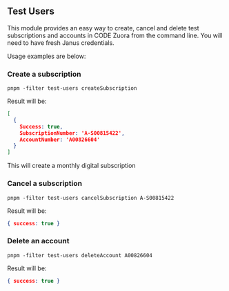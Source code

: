 ## Test Users
This module provides an easy way to create, cancel and delete test subscriptions and accounts in CODE Zuora from the command line. You will need to have fresh Janus credentials.

Usage examples are below:
### Create a subscription
```shell
pnpm -filter test-users createSubscription
```
Result will be: 
```json
[
  {
    Success: true,
    SubscriptionNumber: 'A-S00815422',
    AccountNumber: 'A00826604'
  }
]
```
This will create a monthly digital subscription
### Cancel a subscription
```shell
pnpm -filter test-users cancelSubscription A-S00815422
```
Result will be:
```json
{ success: true }
```

### Delete an account
```shell
pnpm -filter test-users deleteAccount A00826604
```
Result will be:
```json
{ success: true }
```